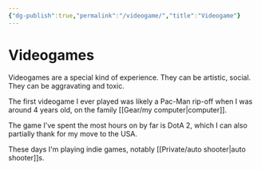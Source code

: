 ```yaml
---
{"dg-publish":true,"permalink":"/videogame/","title":"Videogame"}
---
```



# Videogames

Videogames are a special kind of experience. They can be artistic, social. They can be aggravating and toxic.

The first videogame I ever played was likely a Pac-Man rip-off when I was around 4 years old, on the family [[Gear/my computer\|computer]].

The game I've spent the most hours on by far is DotA 2, which I can also partially thank for my move to the USA.

These days I'm playing indie games, notably [[Private/auto shooter\|auto shooter]]s. 
